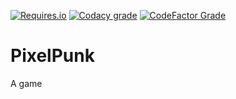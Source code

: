 [![Requires.io](https://img.shields.io/requires/github/stepan-antonyuk/pixelpunk)](https://requires.io/github/stepan-antonyuk/pixelpunk/requirements/)
[![Codacy grade](https://img.shields.io/codacy/grade/3429595288da4e8c9aa9e7615919002d?label=codacy)](https://app.codacy.com/project/stepan-antonyuk/pixelpunk/dashboard)
[![CodeFactor Grade](https://img.shields.io/codefactor/grade/github/stepan-antonyuk/pixelpunk?label=code%20factor)](https://www.codefactor.io/repository/github/stepan-antonyuk/pixelpunk)

PixelPunk
=========

A game